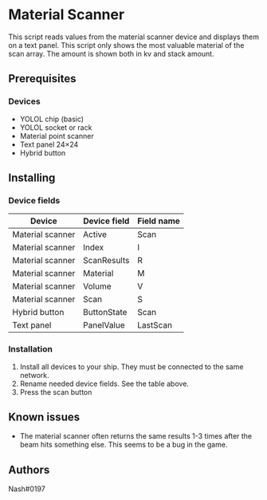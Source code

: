 # Material Scanner
This script reads values from the material scanner device and displays them on a text panel. This script only shows the most valuable material of the scan array. The amount is shown both in kv and stack amount.

## Prerequisites
### Devices
- YOLOL chip (basic)
- YOLOL socket or rack
- Material point scanner
- Text panel 24×24
- Hybrid button

## Installing
### Device fields
Device | Device field | Field name
------------ | ------------- | ------------- |
Material scanner | Active | Scan
Material scanner | Index | I
Material scanner | ScanResults | R
Material scanner | Material | M
Material scanner | Volume | V
Material scanner | Scan | S
Hybrid button | ButtonState | Scan
Text panel | PanelValue | LastScan

### Installation
1. Install all devices to your ship. They must be connected to the same network.
2. Rename needed device fields. See the table above.
3. Press the scan button

## Known issues
- The material scanner often returns the same results 1-3 times after the beam hits something else. This seems to be a bug in the game.

## Authors
Nash#0197

